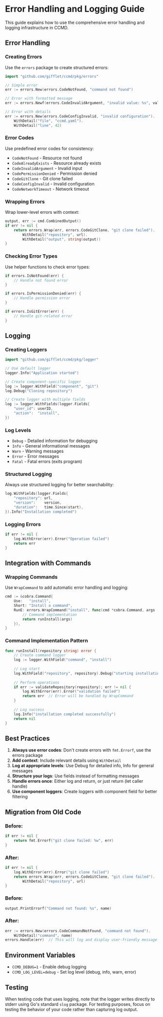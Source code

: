 # Error Handling and Logging Guide

This guide explains how to use the comprehensive error handling and logging infrastructure in CCMD.

## Error Handling

### Creating Errors

Use the `errors` package to create structured errors:

```go
import "github.com/gifflet/ccmd/pkg/errors"

// Simple error
err := errors.New(errors.CodeNotFound, "command not found")

// Error with formatted message
err := errors.Newf(errors.CodeInvalidArgument, "invalid value: %s", value)

// Error with details
err := errors.New(errors.CodeConfigInvalid, "invalid configuration").
    WithDetail("file", "ccmd.yaml").
    WithDetail("line", 42)
```

### Error Codes

Use predefined error codes for consistency:

- `CodeNotFound` - Resource not found
- `CodeAlreadyExists` - Resource already exists
- `CodeInvalidArgument` - Invalid input
- `CodePermissionDenied` - Permission denied
- `CodeGitClone` - Git clone failed
- `CodeConfigInvalid` - Invalid configuration
- `CodeNetworkTimeout` - Network timeout

### Wrapping Errors

Wrap lower-level errors with context:

```go
output, err := cmd.CombinedOutput()
if err != nil {
    return errors.Wrap(err, errors.CodeGitClone, "git clone failed").
        WithDetail("repository", url).
        WithDetail("output", string(output))
}
```

### Checking Error Types

Use helper functions to check error types:

```go
if errors.IsNotFound(err) {
    // Handle not found error
}

if errors.IsPermissionDenied(err) {
    // Handle permission error
}

if errors.IsGitError(err) {
    // Handle git-related error
}
```

## Logging

### Creating Loggers

```go
import "github.com/gifflet/ccmd/pkg/logger"

// Use default logger
logger.Info("Application started")

// Create component-specific logger
log := logger.WithField("component", "git")
log.Debug("Cloning repository")

// Create logger with multiple fields
log := logger.WithFields(logger.Fields{
    "user_id": userID,
    "action":  "install",
})
```

### Log Levels

- `Debug` - Detailed information for debugging
- `Info` - General informational messages
- `Warn` - Warning messages
- `Error` - Error messages
- `Fatal` - Fatal errors (exits program)

### Structured Logging

Always use structured logging for better searchability:

```go
log.WithFields(logger.Fields{
    "repository": url,
    "version":    version,
    "duration":   time.Since(start),
}).Info("Installation completed")
```

### Logging Errors

```go
if err != nil {
    log.WithError(err).Error("Operation failed")
    return err
}
```

## Integration with Commands

### Wrapping Commands

Use `WrapCommand` to add automatic error handling and logging:

```go
cmd := &cobra.Command{
    Use:   "install",
    Short: "Install a command",
    RunE: errors.WrapCommand("install", func(cmd *cobra.Command, args []string) error {
        // Command implementation
        return runInstall(args)
    }),
}
```

### Command Implementation Pattern

```go
func runInstall(repository string) error {
    // Create command logger
    log := logger.WithField("command", "install")
    
    // Log start
    log.WithField("repository", repository).Debug("starting installation")
    
    // Perform operations
    if err := validateRepository(repository); err != nil {
        log.WithError(err).Error("validation failed")
        return err  // Error will be handled by WrapCommand
    }
    
    // Log success
    log.Info("installation completed successfully")
    return nil
}
```

## Best Practices

1. **Always use error codes**: Don't create errors with `fmt.Errorf`, use the errors package
2. **Add context**: Include relevant details using `WithDetail`
3. **Log at appropriate levels**: Use Debug for detailed info, Info for general messages
4. **Structure your logs**: Use fields instead of formatting messages
5. **Handle errors once**: Either log and return, or just return (let caller handle)
6. **Use component loggers**: Create loggers with component field for better filtering

## Migration from Old Code

### Before:
```go
if err != nil {
    return fmt.Errorf("git clone failed: %w", err)
}
```

### After:
```go
if err != nil {
    log.WithError(err).Error("git clone failed")
    return errors.Wrap(err, errors.CodeGitClone, "git clone failed").
        WithDetail("repository", url)
}
```

### Before:
```go
output.PrintErrorf("Command not found: %s", name)
```

### After:
```go
err := errors.New(errors.CodeCommandNotFound, "command not found").
    WithDetail("command", name)
errors.Handle(err)  // This will log and display user-friendly message
```

## Environment Variables

- `CCMD_DEBUG=1` - Enable debug logging
- `CCMD_LOG_LEVEL=debug` - Set log level (debug, info, warn, error)

## Testing

When testing code that uses logging, note that the logger writes directly to stderr using Go's standard `slog` package. For testing purposes, focus on testing the behavior of your code rather than capturing log output.